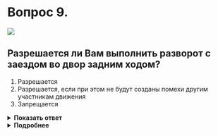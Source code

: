 # Вопрос 9.

![](https://s.drom.ru/i24228/pdd/tickets/2016/1543885304.jpg)

## Разрешается ли Вам выполнить разворот с заездом во двор задним ходом?

1. Разрешается
2. Разрешается, если при этом не будут созданы помехи другим участникам движения
3. Запрещается

<details>
<summary><b>Показать ответ</b></summary>
Правильный ответ: 2
</details>
<details>
<summary><b>Подробнее</b></summary>
Ничего противоречащего выполнению разворота подобным способом в данной ситуации нет. Движение задним ходом запрещается на перекрёстках. Здесь же используется прилегающая территория (въезд во двор через арку). Осуществляемый маневр должен быть безопасен и не создавать помех другим участникам движения.
(Пункты 1.2, 8.12 ПДД)
</details>